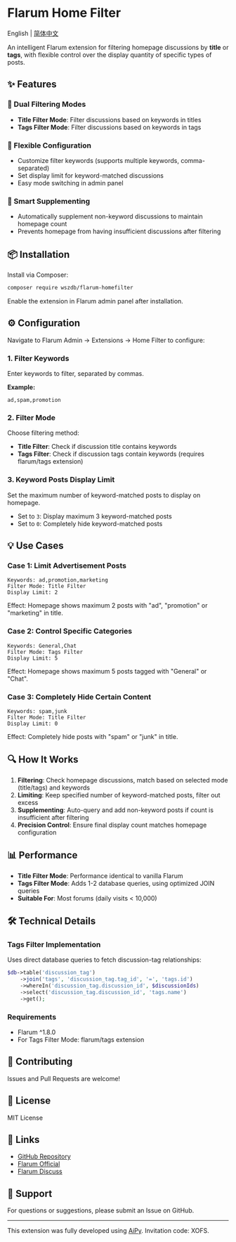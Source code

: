 # Flarum Home Filter

English | [简体中文](README.zh-CN.md)

An intelligent Flarum extension for filtering homepage discussions by **title** or **tags**, with flexible control over the display quantity of specific types of posts.

## ✨ Features

### 🎯 Dual Filtering Modes
- **Title Filter Mode**: Filter discussions based on keywords in titles
- **Tags Filter Mode**: Filter discussions based on keywords in tags

### 🔧 Flexible Configuration
- Customize filter keywords (supports multiple keywords, comma-separated)
- Set display limit for keyword-matched discussions
- Easy mode switching in admin panel

### 🚀 Smart Supplementing
- Automatically supplement non-keyword discussions to maintain homepage count
- Prevents homepage from having insufficient discussions after filtering

## 📦 Installation

Install via Composer:

```bash
composer require wszdb/flarum-homefilter
```

Enable the extension in Flarum admin panel after installation.

## ⚙️ Configuration

Navigate to Flarum Admin → Extensions → Home Filter to configure:

### 1. Filter Keywords
Enter keywords to filter, separated by commas.

**Example:**
```
ad,spam,promotion
```

### 2. Filter Mode
Choose filtering method:

- **Title Filter**: Check if discussion title contains keywords
- **Tags Filter**: Check if discussion tags contain keywords (requires flarum/tags extension)

### 3. Keyword Posts Display Limit
Set the maximum number of keyword-matched posts to display on homepage.

- Set to `3`: Display maximum 3 keyword-matched posts
- Set to `0`: Completely hide keyword-matched posts

## 💡 Use Cases

### Case 1: Limit Advertisement Posts
```
Keywords: ad,promotion,marketing
Filter Mode: Title Filter
Display Limit: 2
```
Effect: Homepage shows maximum 2 posts with "ad", "promotion" or "marketing" in title.

### Case 2: Control Specific Categories
```
Keywords: General,Chat
Filter Mode: Tags Filter
Display Limit: 5
```
Effect: Homepage shows maximum 5 posts tagged with "General" or "Chat".

### Case 3: Completely Hide Certain Content
```
Keywords: spam,junk
Filter Mode: Title Filter
Display Limit: 0
```
Effect: Completely hide posts with "spam" or "junk" in title.

## 🔍 How It Works

1. **Filtering**: Check homepage discussions, match based on selected mode (title/tags) and keywords
2. **Limiting**: Keep specified number of keyword-matched posts, filter out excess
3. **Supplementing**: Auto-query and add non-keyword posts if count is insufficient after filtering
4. **Precision Control**: Ensure final display count matches homepage configuration

## 📊 Performance

- **Title Filter Mode**: Performance identical to vanilla Flarum
- **Tags Filter Mode**: Adds 1-2 database queries, using optimized JOIN queries
- **Suitable For**: Most forums (daily visits < 10,000)

## 🛠️ Technical Details

### Tags Filter Implementation
Uses direct database queries to fetch discussion-tag relationships:

```php
$db->table('discussion_tag')
    ->join('tags', 'discussion_tag.tag_id', '=', 'tags.id')
    ->whereIn('discussion_tag.discussion_id', $discussionIds)
    ->select('discussion_tag.discussion_id', 'tags.name')
    ->get();
```

### Requirements
- Flarum ^1.8.0
- For Tags Filter Mode: flarum/tags extension

## 🤝 Contributing

Issues and Pull Requests are welcome!

## 📄 License

MIT License

## 🔗 Links

- [GitHub Repository](https://github.com/wszdb/flarum-homefilter)
- [Flarum Official](https://flarum.org)
- [Flarum Discuss](https://discuss.flarum.org)

## 💬 Support

For questions or suggestions, please submit an Issue on GitHub.

---

This extension was fully developed using [AiPy](https://www.aipyaipy.com/). Invitation code: XOFS.

